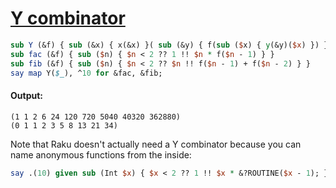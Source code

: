 [1]: https://rosettacode.org/wiki/Y_combinator

# [Y combinator][1]



```perl
sub Y (&f) { sub (&x) { x(&x) }( sub (&y) { f(sub ($x) { y(&y)($x) }) } ) }
sub fac (&f) { sub ($n) { $n < 2 ?? 1 !! $n * f($n - 1) } }
sub fib (&f) { sub ($n) { $n < 2 ?? $n !! f($n - 1) + f($n - 2) } }
say map Y($_), ^10 for &fac, &fib;
```

#### Output:
```
(1 1 2 6 24 120 720 5040 40320 362880)
(0 1 1 2 3 5 8 13 21 34)
```


Note that Raku doesn't actually need a Y combinator because you can name anonymous functions from the inside:

```perl
say .(10) given sub (Int $x) { $x < 2 ?? 1 !! $x * &?ROUTINE($x - 1); }
```
